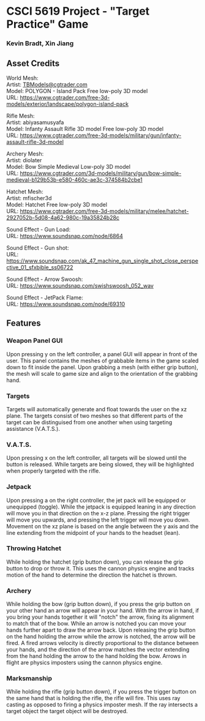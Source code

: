 # CSCI 5619 Project - "Target Practice" Game
### Kevin Bradt, Xin Jiang

## Asset Credits
World Mesh:  
  Artist: TBModels@cgtrader.com  
  Model: POLYGON - Island Pack Free low-poly 3D model  
  URL: https://www.cgtrader.com/free-3d-models/exterior/landscape/polygon-island-pack  

Rifle Mesh:  
  Artist: abiyasamusyafa  
  Model: Infanty Assault Rifle 3D model Free low-poly 3D model  
  URL: https://www.cgtrader.com/free-3d-models/military/gun/infanty-assault-rifle-3d-model  

Archery Mesh:  
  Artist: diolater  
  Model: Bow Simple Medieval Low-poly 3D model  
  URL: https://www.cgtrader.com/3d-models/military/gun/bow-simple-medieval-b129b53b-e580-460c-ae3c-374584b2cbe1  

Hatchet Mesh:  
  Artist: mfischer3d  
  Model: Hatchet Free low-poly 3D model  
  URL: https://www.cgtrader.com/free-3d-models/military/melee/hatchet-2927052b-5d08-4a62-980c-19a35824b28c  

Sound Effect - Gun Load:  
  URL: https://www.soundsnap.com/node/6864  

Sound Effect - Gun shot:  
  URL: https://www.soundsnap.com/ak_47_machine_gun_single_shot_close_perspective_01_sfxbible_ss06722  

Sound Effect - Arrow Swoosh:  
  URL: https://www.soundsnap.com/swishswoosh_052_wav  

Sound Effect - JetPack Flame:  
  URL: https://www.soundsnap.com/node/69310  

## Features
### Weapon Panel GUI
Upon pressing y on the left controller, a panel GUI will appear in front of the user. This panel contains the meshes of grabbable items in the game scaled down to fit inside the panel. Upon grabbing a mesh (with either grip button), the mesh will scale to game size and align to the orientation of the grabbing hand.

### Targets
Targets will automatically generate and float towards the user on the xz plane. The targets consist of two meshes so that different parts of the target can be distinguised from one another when using targeting assistance (V.A.T.S.).

### V.A.T.S.
Upon pressing x on the left controller, all targets will be slowed until the button is released. While targets are being slowed, they will be highlighted when properly targeted with the rifle.

### Jetpack
Upon pressing a on the right controller, the jet pack will be equipped or unequipped (toggle). While the jetpack is equipped leaning in any direction will move you in that direction on the x-z plane. Pressing the right trigger will move you upwards, and pressing the left trigger will move you down. Movement on the xz plane is based on the angle between the y axis and the line extending from the midpoint of your hands to the headset (lean).

### Throwing Hatchet
While holding the hatchet (grip button down), you can release the grip button to drop or throw it. This uses the cannon physics engine and tracks motion of the hand to determine the direction the hatchet is thrown.

### Archery
While holding the bow (grip button down), if you press the grip button on your other hand an arrow will appear in your hand. With the arrow in hand, if you bring your hands together it will "notch" the arrow, fixing its alignment to match that of the bow. While an arrow is notched you can move your hands further apart to draw the arrow back. Upon releasing the grip button on the hand holding the arrow while the arrow is notched, the arrow will be fired. A fired arrows velocity is directly proportional to the distance between your hands, and the direction of the arrow matches the vector extending from the hand holding the arrow to the hand holding the bow. Arrows in flight are physics imposters using the cannon physics engine.

### Marksmanship
While holding the rifle (grip button down), if you press the trigger button on the same hand that is holding the rifle, the rifle will fire. This uses ray casting as opposed to firing a physics imposter mesh. If the ray intersects a target object the target object will be destroyed.
